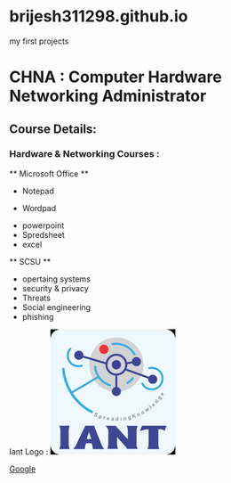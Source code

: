 # brijesh311298.github.io
my first projects

# CHNA : Computer Hardware Networking Administrator

## Course Details:

### Hardware & Networking Courses :

** Microsoft Office **

  + Notepad
  - Wordpad
  + powerpoint
  + Spredsheet
  + excel
  
 ** SCSU **
  + opertaing systems
  + security & privacy
  + Threats
  + Social engineering
  + phishing
  
  Iant Logo :
    ![iant](iant.png)
   
   [Google](https://www.iantindia.com/)
      
